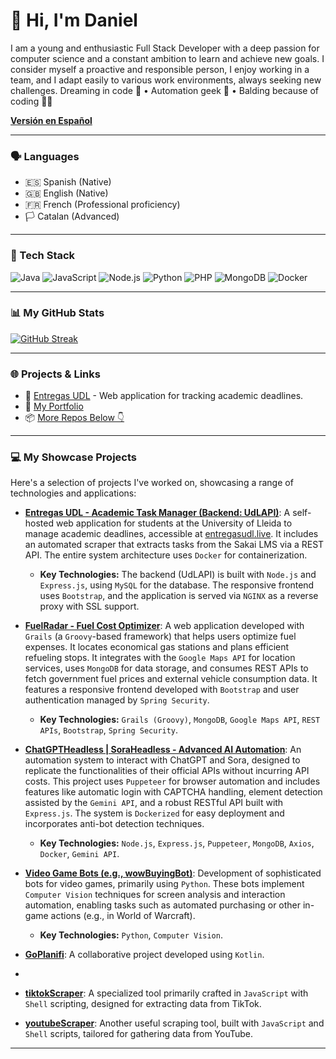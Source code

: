 # 👋 Hi, I'm Daniel

I am a young and enthusiastic Full Stack Developer with a deep passion for computer science and a constant ambition to learn and achieve new goals. I consider myself a proactive and responsible person, I enjoy working in a team, and I adapt easily to various work environments, always seeking new challenges. Dreaming in code 💭 • Automation geek 🤖 • Balding because of coding 🧠💥

<!-- Link to Spanish Version -->
**[Versión en Español](README.md)**

---

### 🗣️ Languages
*   🇪🇸 Spanish (Native)
*   🇬🇧 English (Native)
*   🇫🇷 French (Professional proficiency)
*   🏳️ Catalan (Advanced)

---

### 🚀 Tech Stack
![Java](https://img.shields.io/badge/Java-007396?style=for-the-badge&logo=java&logoColor=white)
![JavaScript](https://img.shields.io/badge/JavaScript-F7DF1E?style=for-the-badge&logo=javascript&logoColor=black)
![Node.js](https://img.shields.io/badge/Node.js-339933?style=for-the-badge&logo=nodedotjs&logoColor=white)
![Python](https://img.shields.io/badge/Python-3776AB?style=for-the-badge&logo=python&logoColor=white)
![PHP](https://img.shields.io/badge/PHP-777BB4?style=for-the-badge&logo=php&logoColor=white)
![MongoDB](https://img.shields.io/badge/MongoDB-4EA94B?style=for-the-badge&logo=mongodb&logoColor=white)
![Docker](https://img.shields.io/badge/Docker-2496ED?style=for-the-badge&logo=docker&logoColor=white)
<!-- You can add more tech badges from your CV here if you wish -->

---

### 📊 My GitHub Stats
[![GitHub Streak](https://streak-stats.demolab.com/?user=DanGxG&theme=radical)](https://git.io/streak-stats)
<!-- If you want to add other stats (general and languages), let me know -->

---

### 🌐 Projects & Links
- 🔗 [Entregas UDL](https://entregasudl.live) - Web application for tracking academic deadlines.
- 💼 [My Portfolio](#) <!-- Consider linking your actual portfolio here! -->
- 📦 [More Repos Below 👇](#)

---

### 💻 My Showcase Projects

Here's a selection of projects I've worked on, showcasing a range of technologies and applications:

-   **[Entregas UDL - Academic Task Manager (Backend: UdLAPI)](https://github.com/DanGxG/UdLAPI)**: A self-hosted web application for students at the University of Lleida to manage academic deadlines, accessible at [entregasudl.live](https://entregasudl.live). It includes an automated scraper that extracts tasks from the Sakai LMS via a REST API. The entire system architecture uses `Docker` for containerization.
    *   **Key Technologies:** The backend (UdLAPI) is built with `Node.js` and `Express.js`, using `MySQL` for the database. The responsive frontend uses `Bootstrap`, and the application is served via `NGINX` as a reverse proxy with SSL support.

-   **[FuelRadar - Fuel Cost Optimizer](https://github.com/DanGxG/FuelRadar)**: A web application developed with `Grails` (a `Groovy`-based framework) that helps users optimize fuel expenses. It locates economical gas stations and plans efficient refueling stops. It integrates with the `Google Maps API` for location services, uses `MongoDB` for data storage, and consumes REST APIs to fetch government fuel prices and external vehicle consumption data. It features a responsive frontend developed with `Bootstrap` and user authentication managed by `Spring Security`.
    *   **Key Technologies:** `Grails (Groovy)`, `MongoDB`, `Google Maps API`, `REST APIs`, `Bootstrap`, `Spring Security`.

-   **[ChatGPTHeadless | SoraHeadless - Advanced AI Automation](https://github.com/DanGxG/ChatGPTHeadless)**: An automation system to interact with ChatGPT and Sora, designed to replicate the functionalities of their official APIs without incurring API costs. This project uses `Puppeteer` for browser automation and includes features like automatic login with CAPTCHA handling, element detection assisted by the `Gemini API`, and a robust RESTful API built with `Express.js`. The system is `Dockerized` for easy deployment and incorporates anti-bot detection techniques.
    *   **Key Technologies:** `Node.js`, `Express.js`, `Puppeteer`, `MongoDB`, `Axios`, `Docker`, `Gemini API`.

-   **[Video Game Bots (e.g., wowBuyingBot)](https://github.com/DanGxG/wowBuyingBot)**: Development of sophisticated bots for video games, primarily using `Python`. These bots implement `Computer Vision` techniques for screen analysis and interaction automation, enabling tasks such as automated purchasing or other in-game actions (e.g., in World of Warcraft).
    *   **Key Technologies:** `Python`, `Computer Vision`.

-   **[GoPlanifi](https://github.com/GoPlanifiTeam/GoPlanifi)**: A collaborative project developed using `Kotlin`.
-   
-   **[tiktokScraper](https://github.com/DanGxG/tiktokScraper)**: A specialized tool primarily crafted in `JavaScript` with `Shell` scripting, designed for extracting data from TikTok.

-   **[youtubeScraper](https://github.com/DanGxG/youtubeScraper)**: Another useful scraping tool, built with `JavaScript` and `Shell` scripts, tailored for gathering data from YouTube.

---
